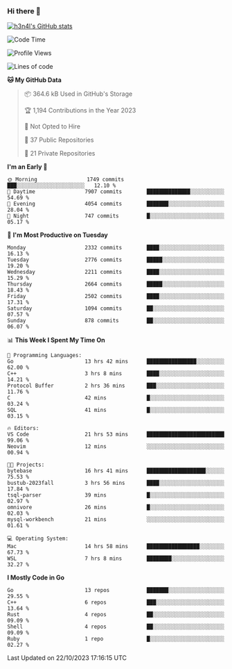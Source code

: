 ### Hi there 👋

[![h3n4l's GitHub stats](https://github-readme-stats.vercel.app/api?username=h3n4l&count_private=true&show_icons=true&theme=radical)](https://github.com/h3n4l/github-readme-stats)

<!--START_SECTION:waka-->
![Code Time](http://img.shields.io/badge/Code%20Time-1%2C637%20hrs%2055%20mins-blue)

![Profile Views](http://img.shields.io/badge/Profile%20Views-0-blue)

![Lines of code](https://img.shields.io/badge/From%20Hello%20World%20I%27ve%20Written-4.0%20million%20lines%20of%20code-blue)

**🐱 My GitHub Data** 

> 📦 364.6 kB Used in GitHub's Storage 
 > 
> 🏆 1,194 Contributions in the Year 2023
 > 
> 🚫 Not Opted to Hire
 > 
> 📜 37 Public Repositories 
 > 
> 🔑 21 Private Repositories 
 > 
**I'm an Early 🐤** 

```text
🌞 Morning                1749 commits        ███░░░░░░░░░░░░░░░░░░░░░░   12.10 % 
🌆 Daytime                7907 commits        ██████████████░░░░░░░░░░░   54.69 % 
🌃 Evening                4054 commits        ███████░░░░░░░░░░░░░░░░░░   28.04 % 
🌙 Night                  747 commits         █░░░░░░░░░░░░░░░░░░░░░░░░   05.17 % 
```
📅 **I'm Most Productive on Tuesday** 

```text
Monday                   2332 commits        ████░░░░░░░░░░░░░░░░░░░░░   16.13 % 
Tuesday                  2776 commits        █████░░░░░░░░░░░░░░░░░░░░   19.20 % 
Wednesday                2211 commits        ████░░░░░░░░░░░░░░░░░░░░░   15.29 % 
Thursday                 2664 commits        █████░░░░░░░░░░░░░░░░░░░░   18.43 % 
Friday                   2502 commits        ████░░░░░░░░░░░░░░░░░░░░░   17.31 % 
Saturday                 1094 commits        ██░░░░░░░░░░░░░░░░░░░░░░░   07.57 % 
Sunday                   878 commits         ██░░░░░░░░░░░░░░░░░░░░░░░   06.07 % 
```


📊 **This Week I Spent My Time On** 

```text
💬 Programming Languages: 
Go                       13 hrs 42 mins      ████████████████░░░░░░░░░   62.00 % 
C++                      3 hrs 8 mins        ████░░░░░░░░░░░░░░░░░░░░░   14.21 % 
Protocol Buffer          2 hrs 36 mins       ███░░░░░░░░░░░░░░░░░░░░░░   11.76 % 
C                        42 mins             █░░░░░░░░░░░░░░░░░░░░░░░░   03.24 % 
SQL                      41 mins             █░░░░░░░░░░░░░░░░░░░░░░░░   03.15 % 

🔥 Editors: 
VS Code                  21 hrs 53 mins      █████████████████████████   99.06 % 
Neovim                   12 mins             ░░░░░░░░░░░░░░░░░░░░░░░░░   00.94 % 

🐱‍💻 Projects: 
bytebase                 16 hrs 41 mins      ███████████████████░░░░░░   75.53 % 
bustub-2023fall          3 hrs 56 mins       ████░░░░░░░░░░░░░░░░░░░░░   17.84 % 
tsql-parser              39 mins             █░░░░░░░░░░░░░░░░░░░░░░░░   02.97 % 
omnivore                 26 mins             █░░░░░░░░░░░░░░░░░░░░░░░░   02.03 % 
mysql-workbench          21 mins             ░░░░░░░░░░░░░░░░░░░░░░░░░   01.61 % 

💻 Operating System: 
Mac                      14 hrs 58 mins      █████████████████░░░░░░░░   67.73 % 
WSL                      7 hrs 8 mins        ████████░░░░░░░░░░░░░░░░░   32.27 % 
```

**I Mostly Code in Go** 

```text
Go                       13 repos            ███████░░░░░░░░░░░░░░░░░░   29.55 % 
C++                      6 repos             ███░░░░░░░░░░░░░░░░░░░░░░   13.64 % 
Rust                     4 repos             ██░░░░░░░░░░░░░░░░░░░░░░░   09.09 % 
Shell                    4 repos             ██░░░░░░░░░░░░░░░░░░░░░░░   09.09 % 
Ruby                     1 repo              █░░░░░░░░░░░░░░░░░░░░░░░░   02.27 % 
```




 Last Updated on 22/10/2023 17:16:15 UTC
<!--END_SECTION:waka-->


